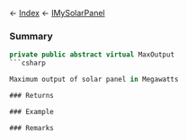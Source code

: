 ← [Index](Api-Index) ← [IMySolarPanel](SpaceEngineers.Game.ModAPI.Ingame.IMySolarPanel)

### Summary

```csharp
private public abstract virtual MaxOutput
```csharp

Maximum output of solar panel in Megawatts

### Returns

### Example

### Remarks

